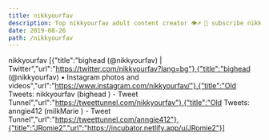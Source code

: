 ```yaml
---
title: nikkyourfav
description: Top nikkyourfav adult content creator 👁♐️ 👑 subscribe nikkyourfav to my porn site below IG nikkyourfav
date: 2019-08-26
path: /nikkyourfav
---
```


nikkyourfav
[{"title":"bighead   (@nikkyourfav) | Twitter","url":"https://twitter.com/nikkyourfav?lang=bg"},{"title":"bighead   (@nikkyourfav) • Instagram photos and videos","url":"https://www.instagram.com/nikkyourfav/"},{"title":"Old Tweets: nikkyourfav (bighead  ) - Tweet Tunnel","url":"https://tweettunnel.com/nikkyourfav"},{"title":"Old Tweets: anngie412 (milkMarie  ) - Tweet Tunnel","url":"https://tweettunnel.com/anngie412"},{"title":"JRomie2","url":"https://incubator.netlify.app/u/JRomie2"}]

